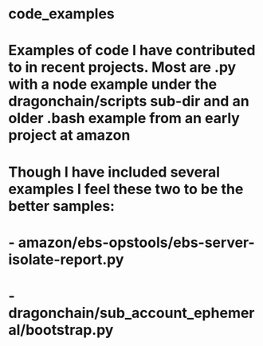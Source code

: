 # code_examples

# Examples of code I have contributed to in recent projects. Most are .py with a node example under the dragonchain/scripts sub-dir and an older .bash example from an early project at amazon
# Though I have included several examples I feel these two to be the better samples: 
# - amazon/ebs-opstools/ebs-server-isolate-report.py 
# - dragonchain/sub_account_ephemeral/bootstrap.py
